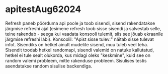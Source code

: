 # apitestAug62024

Refresh paneb pöörduma api poole ja toob sisendi, sisend rakendatakse järgmise refreshi ajal (esimene refresh toob sisse sisendi ja salvestab selle, teine rakendab - seega kui vaadata konsooli tulemit, siis see jõuab ekraanile järgmise refreshi läbi).
Konsoolil: "Apist sisse tulev:" näitab sisse tulevat infot.
Sisendiks on hetkel ainult mudelite sisend, muu tuleb veel teha.
Sisendit toodab hetkel randomapi, sisendi valemid on natuke kallutatud, hetkel ei tule sealt olukorda, kus midagi oleks "keskmine", kuid see on random valemi probleem, mitte rakenduse probleem. Sisulises testis asendatakse random sisulise backendiga.
